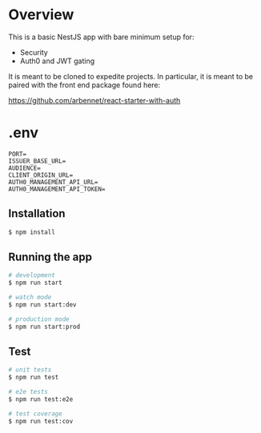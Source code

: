# Overview
This is a basic NestJS app with bare minimum setup for:
- Security
- Auth0 and JWT gating

It is meant to be cloned to expedite projects.  In particular, it is meant to be paired with the front end package found here:

https://github.com/arbennet/react-starter-with-auth

# .env
```
PORT=
ISSUER_BASE_URL=
AUDIENCE=
CLIENT_ORIGIN_URL=
AUTH0_MANAGEMENT_API_URL=
AUTH0_MANAGEMENT_API_TOKEN=
```

## Installation

```bash
$ npm install
```

## Running the app

```bash
# development
$ npm run start

# watch mode
$ npm run start:dev

# production mode
$ npm run start:prod
```

## Test

```bash
# unit tests
$ npm run test

# e2e tests
$ npm run test:e2e

# test coverage
$ npm run test:cov
```

